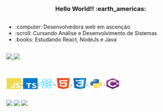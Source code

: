 ## 
<h3 align="center">Hello World!! :earth_americas:	 </h3>

##

<ul>
<li>:computer: Desenvolvedora web em ascenção</li>
<li>:scroll: Cursando Análise e Desenvolvimento de Sistemas</li>
<li>:books: Estudando React, NodeJs e Java</li>

</ul>

##

<div align="left">
  <a href="https://github.com/emanuellyfernandes">
  <img height="160em" src="https://github-readme-stats.vercel.app/api?username=emanuellyfernandes&show_icons=true&theme=react&include_all_commits=true&count_private=true"/>          <img height="140em" src="https://github-readme-stats.vercel.app/api/top-langs/?username=emanuellyfernandes&layout=compact&langs_count=7&theme=react"/>
</div>
  
 ##
  
<div style="display: inline_block"><br>
  <img align="center" alt="Rafa-Js" height="30" width="40" src="https://raw.githubusercontent.com/devicons/devicon/master/icons/javascript/javascript-plain.svg">
  <img align="center" alt="Rafa-Ts" height="30" width="40" src="https://raw.githubusercontent.com/devicons/devicon/master/icons/typescript/typescript-plain.svg">
  <img align="center" alt="Rafa-React" height="30" width="40" src="https://raw.githubusercontent.com/devicons/devicon/master/icons/react/react-original.svg">
  <img align="center" alt="Rafa-HTML" height="30" width="40" src="https://raw.githubusercontent.com/devicons/devicon/master/icons/html5/html5-original.svg">
  <img align="center" alt="Rafa-CSS" height="30" width="40" src="https://raw.githubusercontent.com/devicons/devicon/master/icons/css3/css3-original.svg">
  <img align="center" alt="Rafa-Python" height="30" width="40" src="https://raw.githubusercontent.com/devicons/devicon/master/icons/python/python-original.svg">
  <img align="center" alt="Rafa-Csharp" height="30" width="40" src="https://raw.githubusercontent.com/devicons/devicon/master/icons/csharp/csharp-original.svg">
    
  ##
 
<div> 
  
  <a href="https://www.instagram.com/emanuellyfernandes1/" target="_blank"><img src="https://img.shields.io/badge/-Instagram-%23E4405F?style=for-the-badge&logo=instagram&logoColor=white" target="_blank"></a>  <a href = "mailto:emanuellymbf22@gmail.com"><img src="https://img.shields.io/badge/-Gmail-%23333?style=for-the-badge&logo=gmail&logoColor=white" target="_blank"></a>  <a href="https://www.linkedin.com/in/emanuelly-fernandes-a734a3203?originalSubdomain=br" target="_blank"><img src="https://img.shields.io/badge/-LinkedIn-%230077B5?style=for-the-badge&logo=linkedin&logoColor=white" target="_blank"></a> 
  
 
</div>
